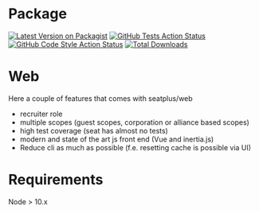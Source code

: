 # Package 

[![Latest Version on Packagist](https://img.shields.io/packagist/v/seatplus/web.svg?style=flat-square)](https://packagist.org/packages/seatplus/web)
[![GitHub Tests Action Status](https://img.shields.io/github/workflow/status/seatplus/web/run-tests?label=tests)](https://github.com/seatplus/web/actions?query=workflow%3Arun-tests+branch%3Amaster)
[![GitHub Code Style Action Status](https://img.shields.io/github/workflow/status/seatplus/web/Check%20&%20fix%20styling?label=code%20style)](https://github.com/seatplus/web/actions?query=workflow%3A"Check+%26+fix+styling"+branch%3Amaster)
[![Total Downloads](https://img.shields.io/packagist/dt/seatplus/web.svg?style=flat-square)](https://packagist.org/packages/seatplus/web)

# Web
Here a couple of features that comes with seatplus/web

* recruiter role
* multiple scopes (guest scopes, corporation or alliance based scopes)
* high test coverage (seat has almost no tests)
* modern and state of the art js front end (Vue and inertia.js) 
* Reduce cli as much as possible (f.e. resetting cache is possible via UI)

# Requirements
Node > 10.x
